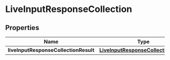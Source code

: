 # LiveInputResponseCollection

## Properties
Name | Type | Description | Notes
------------ | ------------- | ------------- | -------------
**liveInputResponseCollectionResult** | [**LiveInputResponseCollectionResult**](LiveInputResponseCollectionResult.md) |  |  [optional]
